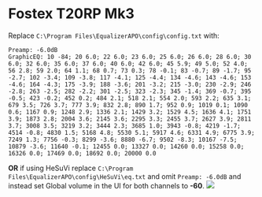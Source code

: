 # Fostex T20RP Mk3
Replace `C:\Program Files\EqualizerAPO\config\config.txt` with:
```
Preamp: -6.0dB
GraphicEQ: 10 -84; 20 6.0; 22 6.0; 23 6.0; 25 6.0; 26 6.0; 28 6.0; 30 6.0; 32 6.0; 35 6.0; 37 6.0; 40 6.0; 42 6.0; 45 5.9; 49 5.0; 52 4.0; 56 2.8; 59 2.0; 64 1.1; 68 0.7; 73 0.3; 78 -0.1; 83 -0.7; 89 -1.7; 95 -2.7; 102 -3.4; 109 -3.8; 117 -4.1; 125 -4.4; 134 -4.6; 143 -4.6; 153 -4.6; 164 -4.3; 175 -3.9; 188 -3.6; 201 -3.2; 215 -3.0; 230 -2.9; 246 -2.8; 263 -2.5; 282 -2.2; 301 -2.5; 323 -2.3; 345 -1.4; 369 -0.7; 395 -0.5; 423 -0.2; 452 0.2; 484 2.1; 518 2.1; 554 2.0; 593 2.2; 635 3.1; 679 3.5; 726 3.7; 777 3.9; 832 2.8; 890 1.7; 952 0.9; 1019 0.1; 1090 0.6; 1167 0.9; 1248 2.9; 1336 2.1; 1429 3.2; 1529 4.5; 1636 4.1; 1751 3.9; 1873 2.8; 2004 3.6; 2145 3.6; 2295 3.3; 2455 3.7; 2627 3.9; 2811 3.7; 3008 3.5; 3219 3.2; 3444 2.3; 3685 1.0; 3943 -0.8; 4219 -1.7; 4514 -0.8; 4830 1.5; 5168 4.8; 5530 5.1; 5917 4.6; 6331 4.9; 6775 3.9; 7249 1.3; 7756 -0.3; 8299 -3.6; 8880 -6.7; 9502 -8.3; 10167 -7.5; 10879 -3.6; 11640 -0.1; 12455 0.0; 13327 0.0; 14260 0.0; 15258 0.0; 16326 0.0; 17469 0.0; 18692 0.0; 20000 0.0
```
**OR** if using HeSuVi replace `C:\Program Files\EqualizerAPO\config\HeSuVi\eq.txt` and omit `Preamp: -6.0dB` and instead set Global volume in the UI for both channels to **-60**.
![](https://raw.githubusercontent.com/jaakkopasanen/AutoEq/master/results/Sonoma%20Model%20One/innerfidelity/onear/Fostex%20T20RP%20Mk3/Fostex%20T20RP%20Mk3.png)